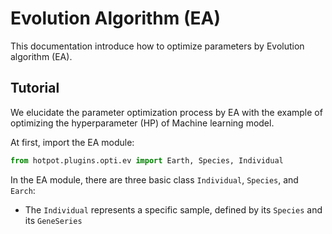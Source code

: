 # Evolution Algorithm (EA)
This documentation introduce how to optimize parameters by Evolution algorithm (EA).

## Tutorial
We elucidate the parameter optimization process by EA with the example of optimizing the hyperparameter (HP)
of Machine learning model.

At first, import the EA module:
```python
from hotpot.plugins.opti.ev import Earth, Species, Individual
```
In the EA module, there are three basic class `Individual`, `Species`, and `Earch`:
- The `Individual` represents a specific sample, defined by its `Species` and its `GeneSeries`